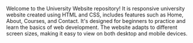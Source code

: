 Welcome to the University Website repository! 
It is responsive university website created using HTML and CSS, includes features such as Home, About, Courses, and Contact. It's designed for beginners to practice and learn the basics of web development. The website adapts to different screen sizes, making it easy to view on both desktop and mobile devices.
